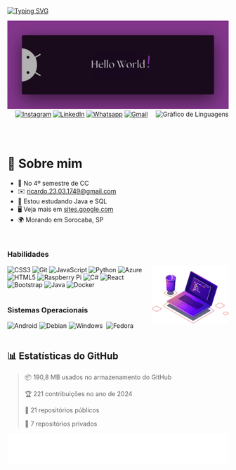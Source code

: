 <!-- Seção de Introdução -->
<p><a href="https://git.io/typing-svg"><img src="https://readme-typing-svg.demolab.com?font=Fira+Code&size=28&pause=1000&duration=4000&color=8E44AD&vCenter=true&width=500&lines=%F0%9F%91%8B+Ol%C3%A1%2C+sou+Ricardo+Andreotti;Aluno+de+Ci%C3%AAncia+da+Comput.+%F0%9F%92%AA" alt="Typing SVG" /></a></p>

<!-- Imagem de banner -->
<img src="./HelloWorld.png" alt="Hello world!">

<!-- Gráfico de linguagens mais usadas no GitHub, alinhado à direita -->
<img align="right" src="https://github-readme-stats.vercel.app/api/top-langs?username=devAndreotti&locale=pt-br&hide_title=true&layout=compact&card_width=320&langs_count=5&theme=tokyonight&hide_border=true&order=2" height="150" alt="Gráfico de Linguagens" />

<!-- Links para redes sociais com ícones no centro -->
<div align="center">
  <!-- Instagram -->
  <a href="https://www.instagram.com/yourprofile"><img src="https://img.shields.io/static/v1?message=Instagram&logo=instagram&label=&color=8E44AD&logoColor=white&labelColor=&style=for-the-badge" height="26" alt="Instagram" /></a>
  <!-- LinkedIn -->
  <a href="https://www.linkedin.com/in/ricardo-andreotti-gonçalves-0b5785283"><img src="https://img.shields.io/static/v1?message=LinkedIn&logo=linkedin&label=&color=8E44AD&logoColor=white&labelColor=&style=for-the-badge" height="26" alt="LinkedIn" /></a>
  <!-- WhatsApp -->
  <a href="https://wa.me/5515981888676"><img src="https://img.shields.io/static/v1?message=Whatsapp&logo=whatsapp&label=&color=8E44AD&logoColor=white&labelColor=&style=for-the-badge" height="26" alt="Whatsapp" /></a>
  <!-- Gmail -->
  <a href="mailto:ricardo.23.03.1749@gmail.com"><img src="https://img.shields.io/static/v1?message=Gmail&logo=gmail&label=&color=8E44AD&logoColor=white&labelColor=&style=for-the-badge" height="26" alt="Gmail" /></a>
</div>

<br><br>

<!-- Seção Sobre Mim -->
# 💫 Sobre mim
* 🚀 No 4º semestre de CC
* ✉️ [ricardo.23.03.1749@gmail.com](mailto:ricardo.23.03.1749@gmail.com)
* 🧠 Estou estudando Java e SQL
* 🖥️ Veja mais em [sites.google.com](https://sites.google.com/view/ricardoag/home)
* 🌍 Morando em Sorocaba, SP

<br>

<!-- Seção de Habilidades -->
### Habilidades

<!-- Imagem adicional alinhada à direita -->
<img align="right" src="Computer.png" alt="Comoutador Roxo" height="130" />

<div align="left">
  <!-- Ícones das habilidades com suas respectivas URLs -->
  <img src="https://cdn.jsdelivr.net/gh/devicons/devicon/icons/css3/css3-original.svg" height="28" alt="CSS3" />
  <img src="https://cdn.jsdelivr.net/gh/devicons/devicon/icons/git/git-original.svg" height="28" alt="Git" />
  <img src="https://cdn.jsdelivr.net/gh/devicons/devicon/icons/javascript/javascript-original.svg" height="28" alt="JavaScript" />
  <img src="https://cdn.jsdelivr.net/gh/devicons/devicon/icons/python/python-original.svg" height="28" alt="Python" />
  <img src="https://cdn.jsdelivr.net/gh/devicons/devicon/icons/azure/azure-original.svg" height="28" alt="Azure" />
  <img src="https://cdn.jsdelivr.net/gh/devicons/devicon/icons/html5/html5-original.svg" height="28" alt="HTML5" />
  <img src="https://cdn.jsdelivr.net/gh/devicons/devicon/icons/raspberrypi/raspberrypi-original.svg" height="28" alt="Raspberry Pi" />
  <img src="https://cdn.jsdelivr.net/gh/devicons/devicon/icons/csharp/csharp-original.svg" height="28" alt="C#" />
  <img src="https://cdn.jsdelivr.net/gh/devicons/devicon/icons/react/react-original.svg" height="28" alt="React" />
  <img src="https://cdn.jsdelivr.net/gh/devicons/devicon/icons/bootstrap/bootstrap-original.svg" height="28" alt="Bootstrap" />
  <img src="https://cdn.jsdelivr.net/gh/devicons/devicon/icons/java/java-original.svg" height="28" alt="Java"  />
  <img src="https://cdn.jsdelivr.net/gh/devicons/devicon/icons/docker/docker-original.svg" height="28" alt="Docker" />
</div>

<br>

<!-- Seção de Sistemas Operacionais -->
### Sistemas Operacionais
<div align="left">
  <!-- Ícones dos sistemas operacionais -->
  <img src="https://cdn.jsdelivr.net/gh/devicons/devicon/icons/android/android-plain.svg" height="28" alt="Android" /><img width="1" />
  <img src="https://cdn.jsdelivr.net/gh/devicons/devicon/icons/debian/debian-original.svg" height="28" alt="Debian" /><img width="1" />
  <img src="https://cdn.jsdelivr.net/gh/devicons/devicon/icons/windows8/windows8-original.svg" height="28" alt="Windows" /><img width="4" />
  <img src="https://cdn.jsdelivr.net/gh/devicons/devicon/icons/fedora/fedora-original.svg" height="28" alt="Fedora" />
</div>

<br>

<!-- Seção de Estatísticas do GitHub -->
## 📊 Estatísticas do GitHub
> 📦 190,8 MB usados no armazenamento do GitHub
> 
> 🏆 221 contribuições no ano de 2024
> 
> 📜 21 repositórios públicos
> 
> 🔑 7 repositórios privados

<!-- Imagem adicional -->
![Purple SVG](./purple.svg)
